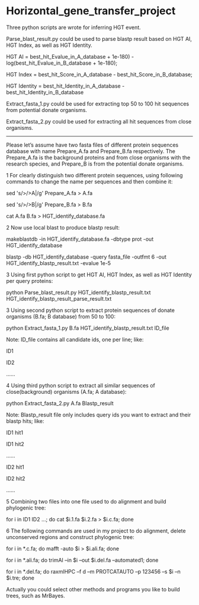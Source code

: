 # Horizontal_gene_transfer_project
Three python scripts are wrote for inferring HGT event. 

Parse_blast_result.py could be used to parse blastp result based on HGT AI, HGT Index, as well as HGT Identity. 

HGT AI = best_hit_Evalue_in_A_database + 1e-180) - log(best_hit_Evalue_in_B_database + 1e-180);

HGT Index = best_hit_Score_in_A_database - best_hit_Score_in_B_database; 

HGT Identity = best_hit_Identity_in_A_database - best_hit_Identity_in_B_database

Extract_fasta_1.py could be used for extracting top 50 to 100 hit sequences from potential donate organisms.

Extract_fasta_2.py could be used for extracting all hit sequences from close organisms.

-------------------------------------------------------------------------------------------------------------------------------------

Please let’s assume have two fasta files of different protein sequences database with name Prepare_A.fa and Prepare_B.fa respectively. The Prepare_A.fa is the background proteins and from close organisms with the research species, and Prepare_B is from the potential donate organisms.  

1 For clearly distinguish two different protein sequences, using following commands to change the name per sequences and then combine it:

sed 's/>/>A|/g' Prepare_A.fa > A.fa

sed 's/>/>B|/g' Prepare_B.fa > B.fa

cat A.fa B.fa > HGT_identify_database.fa

2 Now use local blast to produce blastp result: 

makeblastdb -in HGT_identify_database.fa -dbtype prot -out HGT_identify_database

blastp -db HGT_identify_database -query fasta_file -outfmt 6 -out HGT_identify_blastp_result.txt -evalue 1e-5

3 Using first python script to get HGT AI, HGT Index, as well as HGT Identity per query proteins:

python Parse_blast_result.py HGT_identify_blastp_result.txt HGT_identify_blastp_result_parse_result.txt


3 Using second python script to extract protein sequences of donate organisms (B.fa; B database) from 50 to 100:

python Extract_fasta_1.py B.fa HGT_identify_blastp_result.txt ID_file

Note: ID_file contains all candidate ids, one per line; like:

ID1

ID2

……

4 Using third python script to extract all similar sequences of close(background) organisms (A.fa; A database):

python Extract_fasta_2.py A.fa Blastp_result

Note: Blastp_result file only includes query ids you want to extract and their blastp hits; like:

ID1 hit1

ID1 hit2

……

ID2 hit1

ID2 hit2

……

5 Combining two files into one file used to do alignment and build phylogenic tree:

for i in ID1 ID2 …; do cat $i.1.fa $i.2.fa > $i.c.fa; done

6 The following commands are used in my project to do alignment, delete unconserved regions and construct phylogenic tree:

for i in *.c.fa; do mafft -auto $i > $i.ali.fa; done

for i in *.ali.fa; do trimAI –in $i –out $i.del.fa –automated1; done

for i in *.del.fa; do raxmlHPC –f d –m PROTCATAUTO –p 123456 –s $i –n $i.tre; done

Actually you could select other methods and programs you like to build trees, such as MrBayes.
